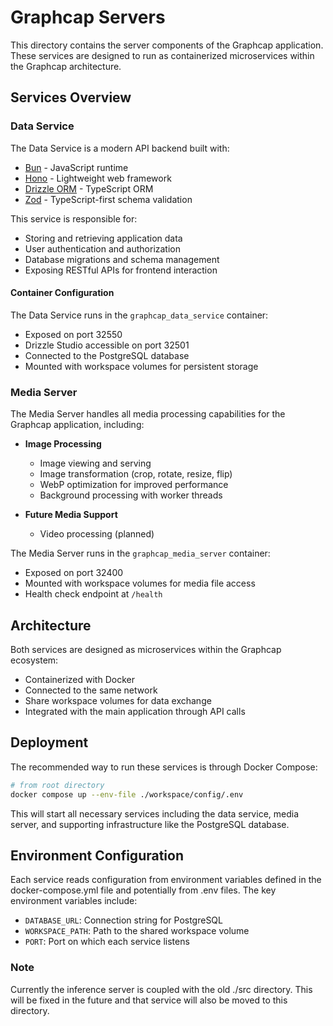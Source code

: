 # Graphcap Servers

This directory contains the server components of the Graphcap application. These services are designed to run as containerized microservices within the Graphcap architecture.

## Services Overview

### Data Service

The Data Service is a modern API backend built with:

- [Bun](https://bun.sh/) - JavaScript runtime
- [Hono](https://hono.dev/) - Lightweight web framework
- [Drizzle ORM](https://orm.drizzle.team/) - TypeScript ORM
- [Zod](https://zod.dev/) - TypeScript-first schema validation

This service is responsible for:

- Storing and retrieving application data
- User authentication and authorization
- Database migrations and schema management
- Exposing RESTful APIs for frontend interaction

#### Container Configuration

The Data Service runs in the `graphcap_data_service` container:

- Exposed on port 32550
- Drizzle Studio accessible on port 32501
- Connected to the PostgreSQL database
- Mounted with workspace volumes for persistent storage

### Media Server

The Media Server handles all media processing capabilities for the Graphcap application, including:

- **Image Processing**
  - Image viewing and serving
  - Image transformation (crop, rotate, resize, flip)
  - WebP optimization for improved performance
  - Background processing with worker threads

- **Future Media Support**
  - Video processing (planned)

The Media Server runs in the `graphcap_media_server` container:

- Exposed on port 32400
- Mounted with workspace volumes for media file access
- Health check endpoint at `/health`

## Architecture

Both services are designed as microservices within the Graphcap ecosystem:

- Containerized with Docker
- Connected to the same network
- Share workspace volumes for data exchange
- Integrated with the main application through API calls

## Deployment

The recommended way to run these services is through Docker Compose:

```bash
# from root directory
docker compose up --env-file ./workspace/config/.env
```

This will start all necessary services including the data service, media server, and supporting infrastructure like the PostgreSQL database.

## Environment Configuration

Each service reads configuration from environment variables defined in the docker-compose.yml file and potentially from .env files. The key environment variables include:

- `DATABASE_URL`: Connection string for PostgreSQL
- `WORKSPACE_PATH`: Path to the shared workspace volume
- `PORT`: Port on which each service listens

### Note

Currently the inference server is coupled with the old ./src directory. This will be fixed in the future and that service will also be moved to this directory.
